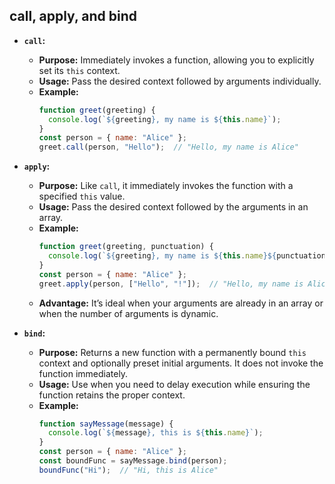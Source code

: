 ## call, apply, and bind

- **`call`:**  
  - **Purpose:** Immediately invokes a function, allowing you to explicitly set its `this` context.  
  - **Usage:** Pass the desired context followed by arguments individually.  
  - **Example:**  
    ```js
    function greet(greeting) {
      console.log(`${greeting}, my name is ${this.name}`);
    }
    const person = { name: "Alice" };
    greet.call(person, "Hello");  // "Hello, my name is Alice"
    ```

- **`apply`:**  
  - **Purpose:** Like `call`, it immediately invokes the function with a specified `this` value.  
  - **Usage:** Pass the desired context followed by the arguments in an array.  
  - **Example:**  
    ```js
    function greet(greeting, punctuation) {
      console.log(`${greeting}, my name is ${this.name}${punctuation}`);
    }
    const person = { name: "Alice" };
    greet.apply(person, ["Hello", "!"]);  // "Hello, my name is Alice!"
    ```
  - **Advantage:** It’s ideal when your arguments are already in an array or when the number of arguments is dynamic.

- **`bind`:**  
  - **Purpose:** Returns a new function with a permanently bound `this` context and optionally preset initial arguments. It does not invoke the function immediately.  
  - **Usage:** Use when you need to delay execution while ensuring the function retains the proper context.  
  - **Example:**  
    ```js
    function sayMessage(message) {
      console.log(`${message}, this is ${this.name}`);
    }
    const person = { name: "Alice" };
    const boundFunc = sayMessage.bind(person);
    boundFunc("Hi");  // "Hi, this is Alice"
    ```